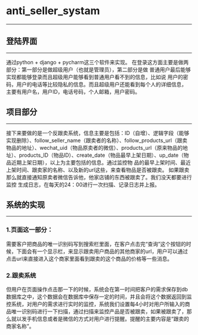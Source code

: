 # anti_seller_systam
---
## 登陆界面
---
通过python + django + pycharm这三个软件来实现。 在登录这方面主要是做两部分：第一部分是做超级用户（也就是管理员），第二部分是做 普通用户最后能够实现都能够登录而且超级用户能够看到普通用户看不到的信息，比如说 用户的密码，用户的电话等比较隐私的信息。而且超级用户还能看到每个人的详细信息， 主要有用户名，用户ID，电话号码，个人邮箱，用户密码。
## 项目部分
---
接下来要做的是一个反跟卖系统，信息主要是包括：ID（自增）、逻辑字段（能够实现删除）、follow_seller_name（跟卖者的名称）、follow_products_url（跟卖物品的地址）、wechat_uid（物品原卖者的微信）、products_url（原来物品的地址）、products_ID（物品ID）、create_date（物品最早上架日期）、up_date（物品近期上架日期），以上为主要包括的信息。通过监控物 品的最早上架时间、最近上架时间、跟卖家的名称、以及新的url这些，来查看物品是否被跟卖。 如果跟卖那么就直接通知原卖者微信告诉他，他家店铺的东西被跟卖了。我们没天都要进行监控 生成日志，在每天的24：00进行一次扫描、记录日志并上报。
## 系统的实现
---
### 1.页面这一部分：
需要客户把商品的唯一识别码写到搜索栏里面，在客户点击完“查询”这个按钮的时候，下面会有一个显示栏，来显示跟卖用户商品的其他商家的url，用户可以通过点击url来直接进入这个商家里面看到跟卖的这个商品的价格等一些消息。
### 2.跟卖系统
但用户在页面操作点击那一下的时候，系统会在第一时间把客户的需求保存到db数据库之中，这个数据会在数据库中保存一定的时间，并且会将这个数据返回到监控系统，对用户的需求进行实时的监控，系统我们设置每4小时对用户所输入的商品唯一识别码进行一下扫描，通过扫描来监控产品是否被跟卖，如果被跟卖了，那么就以发手机信息或者是微信的方式对用户进行提醒。提醒的主要内容是“跟卖的商家名称”。
